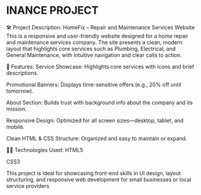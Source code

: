 # INANCE PROJECT
🛠️ Project Description:
HomeFix – Repair and Maintenance Services Website
This is a responsive and user-friendly website designed for a home repair and maintenance services company. The site presents a clean, modern layout that highlights core services such as Plumbing, Electrical, and General Maintenance, with intuitive navigation and clear calls to action.

🔧 Features:
Service Showcase: Highlights core services with icons and brief descriptions.

Promotional Banners: Displays time-sensitive offers (e.g., 20% off until tomorrow).

About Section: Builds trust with background info about the company and its mission.

Responsive Design: Optimized for all screen sizes—desktop, tablet, and mobile.

Clean HTML & CSS Structure: Organized and easy to maintain or expand.

👨‍💻 Technologies Used:
HTML5

CSS3

This project is ideal for showcasing front-end skills in UI design, layout structuring, and responsive web development for small businesses or local service providers
